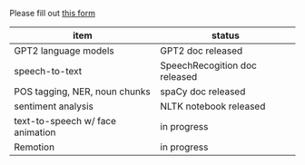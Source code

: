 Please fill out [this form](https://docs.google.com/forms/d/e/1FAIpQLSdK2WFohVGbN3cPU3IOZXN4nQYnNiqC_d32RrDGbFVzipgWbw/viewform?usp=sf_link)

| item  | status  |
|-------|---------|
| GPT2 language models | GPT2 doc released |
| speech-to-text  | SpeechRecogition doc released |
| POS tagging, NER, noun chunks | spaCy doc released |
| sentiment analysis | NLTK notebook released     |
| text-to-speech w/ face animation | in progress |
| Remotion | in progress |

